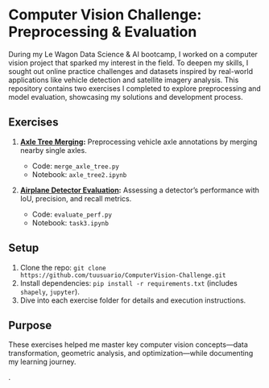 # Computer Vision Challenge: Preprocessing & Evaluation

During my Le Wagon Data Science & AI bootcamp, I worked on a computer vision project that sparked my interest in the field. To deepen my skills, I sought out online practice challenges and datasets inspired by real-world applications like vehicle detection and satellite imagery analysis. This repository contains two exercises I completed to explore preprocessing and model evaluation, showcasing my solutions and development process.

## Exercises
1. **[Axle Tree Merging](./1_axle_tree_merger/README_1.md):** Preprocessing vehicle axle annotations by merging nearby single axles.
   - Code: `merge_axle_tree.py`
   - Notebook: `axle_tree2.ipynb`

2. **[Airplane Detector Evaluation](./2_performance_evaluation_precision_accuracy/README_2.md):** Assessing a detector’s performance with IoU, precision, and recall metrics.
   - Code: `evaluate_perf.py`
   - Notebook: `task3.ipynb`

## Setup
1. Clone the repo: `git clone https://github.com/tuusuario/ComputerVision-Challenge.git`
2. Install dependencies: `pip install -r requirements.txt` (includes `shapely`, `jupyter`).
3. Dive into each exercise folder for details and execution instructions.

## Purpose
These exercises helped me master key computer vision concepts—data transformation, geometric analysis, and optimization—while documenting my learning journey.


.
